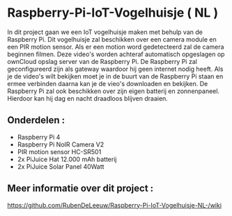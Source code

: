 # Raspberry-Pi-IoT-Vogelhuisje ( NL )

In dit project gaan we een IoT vogelhuisje maken met behulp van de Raspberry Pi. Dit vogelhuisje zal beschikken over een camera module en een PIR motion sensor. Als er een motion word gedetecteerd zal de camera beginnen filmen. Deze video's worden achteraf automatisch opgeslagen op ownCloud opslag server van de Raspberry Pi. De Raspberry Pi zal geconfigureerd zijn als gateway waardoor hij geen internet nodig heeft. Als je de video's wilt bekijken moet je in de buurt van de Raspberry Pi staan en ermee verbinden daarna kan je de vieo's downloaden en bekijken. De Raspberry Pi zal ook beschikken over zijn eigen batterij en zonnenpaneel. Hierdoor kan hij dag en nacht draadloos blijven draaien.

## Onderdelen :

* Raspberry Pi 4
* Raspberry Pi NoIR Camera V2
* PIR motion sensor HC-SR501
* 2x PiJuice Hat 12.000 mAh batterij
* 2x PiJuice Solar Panel 40Watt

## Meer informatie over dit project :

https://github.com/RubenDeLeeuw/Raspberry-Pi-IoT-Vogelhuisje-NL-/wiki
